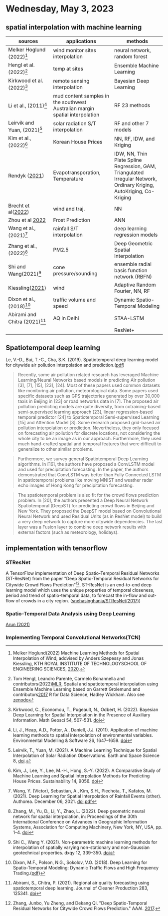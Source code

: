 # Wednesday, May 3, 2023

## spatial interpolation with machine learning

|sources|applications|methods|
|-|-|-|
|Melker Hoglund (2022)[^1]|wind monitor sites interpolation|neural network, random forest|
|Hengl et al. (2022)[^2]|temp at sites| Ensemble Machine Learning|
|Kirkwood et al.(2022)[^3]|remote sensing interpolation|Bayesian Deep Learning|
|Li et al., (2011)[^4]|mud content samples in the southwest Australian margin spatial interpolation|RF 23 methods|
|Leirvik and Yuan, (2021)[^5]|solar radiation S/T interpolation|RF and other 7 models|
|Kim et al., (2022)[^6]|Korean House Prices|NN, RF, IDW, and Kriging|
|Rendyk ([2021][Rendyk21])|Evapotransporation, Temperature|IDW, NN, Thin Plate Spline Regression, GAM, Triangulated Irregular Network, Ordinary Kriging, AutoKriging, Co-Kriging|
|Brecht et al([2022][Brecht22])|wind and traj.|NN|
|Zhou et al [2022][zhou22]|Frost Prediction|ANN|
|Wang et al., (2021)[^7]|rainfall S/T interpolation| deep learning regression models|
|Zhang et al., (2022)[^8]|PM2.5|Deep Geometric Spatial Interpolation|
|Shi and Wang(2021)[^9]|cone pressure/sounding|ensemble radial basis function network (RBFN)|
|Kiessling([2021][Kiessling21])|wind|Adaptive Random Fourier, NN, RF|
|Dixon et al., (2018)[^11]|traffic volume and speed|Dynamic Spatio-Temporal Modeling|
|Abirami and Chitra (2021)[^12]|AQ in Delhi|STAA-LSTM|
|||ResNet+|


## Spatiotemporal deep learning

Le, V.-D., Bui, T.-C., Cha, S.K. (2019). Spatiotemporal deep learning model for citywide air pollution interpolation and prediction.([pdf](https://arxiv.org/pdf/1911.12919.pdf))

> Recently, some air pollution related research has leveraged Machine Learning/Neural Networks based models in predicting Air pollution [3], [7], [15], [23], [24]. Most of these papers used common datasets like monitoring air pollution, meteorological data. Some papers used specific datasets such as GPS trajectories generated by over 30,000 taxis in Beijing in [23] or road networks data in [7]. The proposed air pollution predicting models are quite diversity, from cotraining-based semi-supervised learning approach [23], linear regression-based temporal predictor [24] to Spatiotemporal Semi-supervised Learning [15] and Attention Model [3]. Some research proposed grid-based air pollution interpolation or prediction. Nevertheless, they only focused on forecasting air pollution for discrete locations, not considering the whole city to be an image as in our approach. Furthermore, they used much hand-crafted spatial and temporal features that were difficult to generalize to other similar problems.

> Furthermore, we survey general Spatiotemporal Deep Learning algorithms. In [16], the authors have proposed a ConvLSTM model and used for precipitation forecasting. In the paper, the authors demonstrated that ConvLSTM was better than Fully Connected LSTM in spatiotemporal problems like moving MNIST and weather radar echo images of Hong Kong for precipitation forecasting.

> The spatiotemporal problem is also fit for the crowd flows prediction problem. In [20], the authors presented a Deep Neural Network Spatiotemporal (DeepST) for predicting crowd flows in Beijing and New York. They proposed the DeepST model based on Convolutional Neural Network and used Residual Units (as in ResNet model) to build a very deep network to capture more citywide dependencies. The last layer was a Fusion layer to combine deep network results with external factors (such as meteorology, holidays).

## implementation with tensorflow

### STResNet

A TensorFlow implementation of Deep Spatio-Temporal Residual Networks (ST-ResNet) from the paper "Deep Spatio-Temporal Residual Networks for Citywide Crowd Flows Prediction"[^10]. ST-ResNet is an end-to-end deep learning model which uses the unique properties of temporal closeness, period and trend of spatio-temporal data, to forecast the in-flow and out-flow of crowds in a city region.
([snehasinghania/STResNet(2017)](https://github.com/snehasinghania/STResNet))

### Spatio-Temporal Data Analysis using Deep Learning

[Arun (2021)](https://morgenrot.medium.com/spatio-temporal-data-analysis-using-deep-learning-fadbcd79d224)

### Implementing Temporal Convolutional Networks(TCN)


[^1]: Melker Hoglund(2022) Machine Learning Methods for Spatial Interpolation of Wind, addvised by Anders Szepessy and Jonas Kiessling, KTH ROYAL INSTITUTE OF TECHNOLOGYSCHOOL OF ENGINEERING SCIENCES, [2020](https://www.diva-portal.org/smash/get/diva2:1437702/FULLTEXT01.pdf).
[^2]: Tom Hengl, Leandro Parente, Carmelo Bonannella and contributors(2022)[MLR], Spatial and spatiotemporal interpolation using Ensemble Machine Learning based on Garrett Grolemund and contributors[2017](https://r4ds.had.co.nz/) R for Data Science, Hadley Wickham. Also see [zenodo](https://zenodo.org/record/5894924#.ZFHPBHbP1PY)
[^3]: Kirkwood, C., Economou, T., Pugeault, N., Odbert, H. (2022). Bayesian Deep Learning for Spatial Interpolation in the Presence of Auxiliary Information. Math Geosci 54, 507–531. [doi](https://doi.org/10.1007/s11004-021-09988-0)
[^4]: Li, J., Heap, A.D., Potter, A., Daniell, J.J. (2011). Application of machine learning methods to spatial interpolation of environmental variables. Environmental Modelling & Software 26, 1647–1659. [doi](https://doi.org/10.1016/j.envsoft.2011.07.004)
[^5]: Leirvik, T., Yuan, M. (2021). A Machine Learning Technique for Spatial Interpolation of Solar Radiation Observations. Earth and Space Science 8, [doi](https://doi.org/10.1029/2020EA001527).
[^6]: Kim, J., Lee, Y., Lee, M.-H., Hong, S.-Y. (2022). A Comparative Study of Machine Learning and Spatial Interpolation Methods for Predicting House Prices. Sustainability 14, 9056. [doi](https://doi.org/10.3390/su14159056)
[^7]: Wang, Y. (Victor), Sebastian, A., Kim, S.H., Piechota, T., Kafatos, M. (2021). Deep Learning for Spatial Interpolation of Rainfall Events (other). Authorea. December 06, 2021. [doi](https://doi.org/10.1002/essoar.10509155.1),[pdf](https://d197for5662m48.cloudfront.net/documents/publicationstatus/108272/preprint_pdf/3f76a99472e9500c4de865938de59cdf.pdf)
[^8]: Zhang, M., Yu, D., Li, Y., Zhao, L. (2022). Deep geometric neural network for spatial interpolation, in: Proceedings of the 30th International Conference on Advances in Geographic Information Systems, Association for Computing Machinery, New York, NY, USA, pp. 1–4. [doi](https://doi.org/10.1145/3557915.3561008)
[^9]: Shi C., Wang Y. (2021). Non-parametric machine learning methods for interpolation of spatially varying non-stationary and non-Gaussian geotechnical properties. dxqy 12, 339–350. [doi](https://doi.org/10.1016/j.gsf.2020.01.011)
[^10]: Zhang, Junbo, Yu Zheng, and Dekang Qi. "Deep Spatio-Temporal Residual Networks for Citywide Crowd Flows Prediction." AAAI. [2017](https://arxiv.org/pdf/1610.00081.pdf). 
[^11]: Dixon, M.F., Polson, N.G., Sokolov, V.O. (2018). Deep Learning for Spatio-Temporal Modeling: Dynamic Traffic Flows and High Frequency Trading.([pdf](https://arxiv.org/pdf/1705.09851.pdf))
[^12]: Abirami, S., Chitra, P. (2021). Regional air quality forecasting using spatiotemporal deep learning. Journal of Cleaner Production 283, 125341. [doi](https://doi.org/10.1016/j.jclepro.2020.125341)


[MLR]: https://opengeohub.github.io/spatial-prediction-eml/
[Rendyk21]: https://www.analyticsvidhya.com/blog/2021/05/spatial-interpolation-with-and-without-predictors/ "Spatial Interpolation With and Without Predictor(s)"
[Brecht22]: https://paperswithcode.com/paper/improving-trajectory-calculations-using-deep "Improving trajectory calculations using deep learning inspired single image superresolution, paperswithcode.com."
[zhou22]: https://arxiv.org/pdf/2204.08465v1.pdf "Ian Zhou, Justin Lipman, Mehran Abolhasan, Negin Shariat(2022) Intelligent Spatial Interpolation-based Frost Prediction Methodology using Artificial Neural Networks with Limited Local Data"
[Kiessling21]: https://paperswithcode.com/paper/wind-field-reconstruction-with-adaptive " Jonas Kiessling, Emanuel Ström, Raúl Tempone(2021) Wind Field Reconstruction with Adaptive Random Fourier Features, paperswithcode.com."
